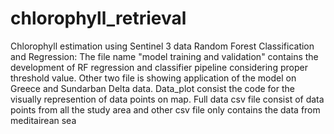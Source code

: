 # chlorophyll_retrieval
Chlorophyll estimation using Sentinel 3 data Random Forest Classification and Regression:
The file name "model training and validation" contains the development of RF regression and classifier pipeline considering proper threshold value.
Other two file is showing application of the model on Greece and Sundarban Delta data.
Data_plot consist the code for the visually represention of data points on map.
Full data csv file consist of data points from all the study area and other csv file only contains the data from meditairean sea
